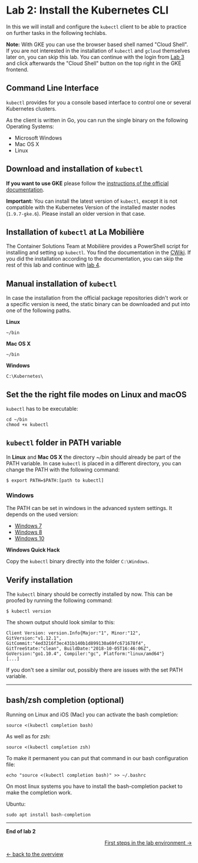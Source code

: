# Lab 2: Install the Kubernetes CLI

In this we will install and configure the `kubectl` client to be able to practice on further tasks in the following techlabs.

**Note:** With GKE you can use the browser based shell named "Cloud Shell". If you are not interested in the installation of `kubectl` and `gcloud` themselves later on, you can skip this lab. You can continue with the login from [Lab 3](03_first_steps.md) and click afterwards the "Cloud Shell" button on the top right in the GKE frontend.

## Command Line Interface

`kubectl` provides for you a console based interface to control one or several Kubernetes clusters.

As the client is written in Go, you can run the single binary on the following Operating Systems:

- Microsoft Windows
- Mac OS X
- Linux


## Download and installation of `kubectl`

**If you want to use GKE** please follow the [instructions of the official documentation](https://kubernetes.io/docs/tasks/tools/install-kubectl/).

**Important:** You can install the latest version of `kubectl`, except it is not compatible with the Kubernetes Version of the installed master nodes (`1.9.7-gke.6`).
Please install an older version in that case.


## Installation of `kubectl` at La Mobilière
 
The Container Solutions Team at Mobilière provides a PowerShell script for installing and setting up `kubectl`. You find the documentation in the [CWiki](https://cwiki.mobicorp.ch/confluence/display/COP/Kubectl+einrichten). If you did the installation according to the documentation, you can skip the rest of this lab and continue with [lab 4](04_deploy_dockerimage.md).


## Manual installation of `kubectl`

In case the installation from the official package repositories didn't work or a specific version is need, the static binary can be downloaded and put into one of the following paths.

**Linux**

```
~/bin
```

**Mac OS X**

```
~/bin
```

**Windows**

```
C:\Kubernetes\
```


## Set the the right file modes on Linux and macOS

`kubectl` has to be executable:

```
cd ~/bin
chmod +x kubectl
```


## `kubectl` folder in PATH variable

In **Linux** and **Mac OS X** the directory _~/bin_ should already be part of the PATH variable.
In case `kubectl` is placed in a different directory, you can change the PATH with the following command:

```
$ export PATH=$PATH:[path to kubectl]
```


### Windows

The PATH can be set in windows in the advanced system settings. It depends on the used version:

- [Windows 7](http://geekswithblogs.net/renso/archive/2009/10/21/how-to-set-the-windows-path-in-windows-7.aspx)
- [Windows 8](http://www.itechtics.com/customize-windows-environment-variables/)
- [Windows 10](http://techmixx.de/windows-10-umgebungsvariablen-bearbeiten/)

**Windows Quick Hack**

Copy the `kubectl` binary directly into the folder `C:\Windows`.


## Verify installation 

The `kubectl` binary should be correctly installed by now. This can be proofed by running the following command:

```
$ kubectl version
```

The shown output should look similar to this:

```
Client Version: version.Info{Major:"1", Minor:"12", GitVersion:"v1.12.1", GitCommit:"4ed3216f3ec431b140b1d899130a69fc671678f4", GitTreeState:"clean", BuildDate:"2018-10-05T16:46:06Z", GoVersion:"go1.10.4", Compiler:"gc", Platform:"linux/amd64"}
[...]
```

If you don't see a similar out, possibly there are issues with the set PATH variable.

---

## bash/zsh completion (optional)

Running on Linux and iOS (Mac) you can activate the bash completion:

```
source <(kubectl completion bash)
```

As well as for zsh:
```
source <(kubectl completion zsh)
```

To make it permanent you can put that command in our bash configuration file:

```
echo "source <(kubectl completion bash)" >> ~/.bashrc
```

On most linux systems you have to install the bash-completion packet to make the completion work.

Ubuntu:

```
sudo apt install bash-completion
```

---

**End of lab 2**

<p width="100px" align="right"><a href="03_first_steps.md">First steps in the lab environment →</a></p>

[← back to the overview](../README.md)
